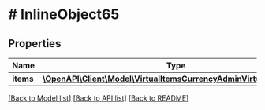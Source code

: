 # # InlineObject65

## Properties

Name | Type | Description | Notes
------------ | ------------- | ------------- | -------------
**items** | [**\OpenAPI\Client\Model\VirtualItemsCurrencyAdminVirtualCurrency[]**](VirtualItemsCurrencyAdminVirtualCurrency.md) |  | [optional]

[[Back to Model list]](../../README.md#models) [[Back to API list]](../../README.md#endpoints) [[Back to README]](../../README.md)
